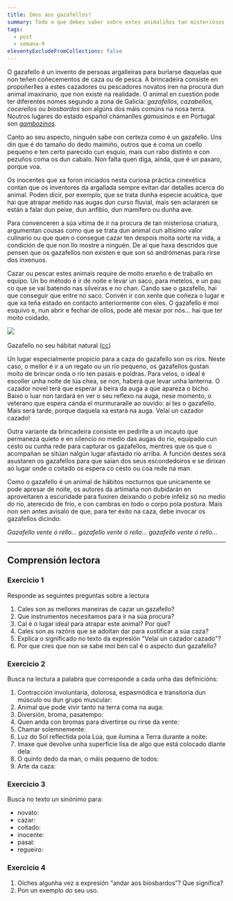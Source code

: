 ```yaml
---
title: Imos aos gazafellos?
summary: Todo o que debes saber sobre estes animaliños tan misteriosos
tags:
  - post
  - semana-9
eleventyExcludeFromCollections: false
---
```

O gazafello é un invento de persoas argalleiras para burlarse daquelas que non teñen coñecementos de caza ou de pesca. A brincadeira consiste en propoñerlles a estes cazadores ou pescadores novatos iren na procura dun animal imaxinario, que non existe na realidade. O animal en cuestión pode ter diferentes nomes segundo a zona de Galicia: *gazafellos, cazabellos, cocerellos* ou *biosbardos* son algúns dos máis comúns na nosa terra. Noutros lugares do estado español chámanlles *gamusinos* e en Portugal son *[gambozinos](https://www.youtube.com/watch?v=C3LUUrCumIg).*

Canto ao seu aspecto, ninguén sabe con certeza como é un gazafello. Uns din que é do tamaño do dedo maimiño, outros que é coma un coello pequeno e ten certo parecido cun esquío, mais cun rabo distinto e con pezuños coma os dun cabalo. Non falta quen diga, aínda, que é un paxaro, porque voa.

Os inocentes que xa foron iniciados nesta curiosa práctica cinexética contan que os inventores da argallada sempre evitan dar detalles acerca do animal. Poden dicir, por exemplo, que se trata dunha especie acuática, que hai que atrapar metido nas augas dun curso fluvial, mais sen aclararen se están a falar dun peixe, dun anfibio, dun mamífero ou dunha ave.

Para convenceren a súa vítima de ir na procura de tan misteriosa criatura, argumentan cousas como que se trata dun animal cun altísimo valor culinario ou que quen o consegue cazar ten despois moita sorte na vida, a condición de que non llo mostre a ninguén. De aí que haxa descridos que pensen que os gazafellos non existen e que son só andrómenas para rirse dos inxenuos.

Cazar ou pescar estes animais require de moito enxeño e de traballo en equipo. Un bo método é ir de noite e levar un saco, para metelos, e un pau co que se vai batendo nas silveiras e no chan. Cando sae o gazafello, hai que conseguir que entre no saco. Convén ir con xente que coñeza o lugar e que xa teña estado en contacto anteriormente con eles. O gazafello é moi esquivo e, nun abrir e fechar de ollos, pode até mexar por nós... hai que ter moito coidado.

![](/static/img/regato_dos_fiós.jpg)

Gazafello no seu hábitat natural ([cc](https://creativecommons.org/licenses/by-sa/4.0/deed.gl))

Un lugar especialmente propicio para a caza do gazafello son os ríos. Neste caso, o mellor é ir a un regato ou un río pequeno, os gazafellos gustan moito de brincar onda o río ten pasais e poldras. Para velos, o ideal é escoller unha noite de lúa chea, se non, haberá que levar unha lanterna. O cazador novel terá que esperar á beira da auga a que apareza o bicho. Baixo o luar non tardará en ver o seu reflexo na auga, nese momento, o veterano que espera canda el murmuraralle ao ouvido: aí tes o gazafello. Mais será tarde, porque daquela xa estará na auga. Velaí un cazador cazado!

Outra variante da brincadeira consiste en pedirlle a un incauto que permaneza quieto e en silencio no medio das augas do río, equipado cun cesto ou cunha rede para capturar os gazafellos, mentres que os que o acompañan se sitúan nalgún lugar afastado río arriba. A función destes será asustaren os gazafellos para que saian dos seus escondedoiros e se dirixan ao lugar onde o coitado os espera co cesto ou coa rede na man.

Como o gazafello é un animal de hábitos nocturnos que unicamente se pode apresar de noite, os autores da artimaña non dubidarán en aproveitaren a escuridade para fuxiren deixando o pobre infeliz só no medio do río, aterecido de frío, e con cambras en todo o corpo pola postura. Mais non sen antes avisalo de que, para ter éxito na caza, debe invocar os gazafellos dicindo:

*Gazafello vente ó rello… gazafello vente ó rello… gazafello vente ó rello*…

- - -

## Comprensión lectora

### Exercicio 1

Responde as seguintes preguntas sobre a lectura

1. Cales son as mellores maneiras de cazar un gazafello?
2. Que instrumentos necesitamos para ir na súa procura?
3. Cal é o lugar ideal para atrapar este animal? Por que?
4. Cales son as razóns que se adoitan dar para xustificar a súa caza?
5. Explica o significado no texto da expresión "Velaí un cazador cazado"?
6. Por que cres que non se sabe moi ben cal é o aspecto dun gazafello?

### Exercicio 2

Busca na lectura a palabra que corresponde a cada unha das definicións:

1. Contracción involuntaria, dolorosa, espasmódica e transitoria dun músculo ou dun grupo muscular:
2. Animal que pode vivir tanto na terra coma na auga: 
3. Diversión, broma, pasatempo:
4. Quen anda con bromas para divertirse ou rirse da xente:
5. Chamar solemnemente:
6. Luz do Sol reflectida pola Lúa, que ilumina a Terra durante a noite:
7. Imaxe que devolve unha superficie lisa de algo que está colocado diante dela:
8. O quinto dedo da man, o máis pequeno de todos:
9. Arte da caza: 

### Exercicio 3

Busca no texto un sinónimo para:

* novato:
* cazar: 
* coitado:
* inocente: 
* pasal:
* regueiro:

### Exercicio 4

1. Oíches algunha vez a expresión “andar aos biosbardos”? Que significa?
2. Pon un exemplo do seu uso.